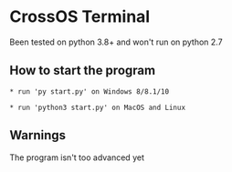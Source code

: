 # CrossOS Terminal

Been tested on python 3.8+ and won't run on python 2.7


## How to start the program
```
* run 'py start.py' on Windows 8/8.1/10 
```
```
* run 'python3 start.py' on MacOS and Linux
```

## Warnings

The program isn't too advanced yet